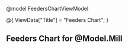 @model FeedersChartViewModel

@{
    ViewData["Title"] = "Feeders Chart";
}

<h2>Feeders Chart for @Model.Mill</h2>
<div id="charts-container"></div>

<!-- Scripts -->
<script src="https://cdn.jsdelivr.net/npm/chart.js"></script>
<script src="https://cdn.jsdelivr.net/npm/chartjs-adapter-date-fns"></script>
<script src="https://code.jquery.com/jquery-3.6.0.min.js"></script>

<script>
    const mill = '@Model.Mill';
    const fromDate = '@Model.FromDate';
    const toDate = '@Model.ToDate';
    const status = '@Model.Status';

    const charts = {};

    async function loadFeederCharts(selectedMill) {
        try {
            const feederResponse = await fetch(`/Home/GetFeeder?millName=${encodeURIComponent(selectedMill)}`);
            const feederList = await feederResponse.json();

            if (!feederList || feederList.length === 0) {
                console.warn("No feeders found.");
                return;
            }

            document.getElementById("charts-container").innerHTML = "";

            feederList.forEach(async feeder => {
                const feederName = feeder.feederName;
                if (!feederName) return;

                const chartId = `chart-${feederName.replace(/\s+/g, '-')}`;

                const chartDiv = document.createElement("div");
                chartDiv.classList.add("chart-wrapper");
                chartDiv.innerHTML = `
                    <h3 class="chart-title">${feederName}</h3>
                    <canvas id="${chartId}"></canvas>
                `;
                document.getElementById("charts-container").appendChild(chartDiv);

                const chartResponse = await fetch(`/Home/GetFeedersKWHData?millName=${encodeURIComponent(mill)}&Feeders=${encodeURIComponent(feederName)}&FromDate=${encodeURIComponent(fromDate)}&ToDate=${encodeURIComponent(toDate)}&RunningStatus=${encodeURIComponent(status)}`);
                const chartData = await chartResponse.json();

                if (!chartData || chartData.length === 0) return;

                const timestamps = chartData.map(item => new Date(item.timeStamp));
                const kwhData = chartData.map(item => parseFloat(item.kwh));
                const lslData = chartData.map(item => parseFloat(item.lsl));
                const uslData = chartData.map(item => parseFloat(item.usl));

                const ctx = document.getElementById(chartId).getContext("2d");

                if (charts[feederName]) charts[feederName].destroy();

                charts[feederName] = new Chart(ctx, {
                    type: "line",
                    data: {
                        labels: timestamps,
                        datasets: [
                            {
                                label: "KWH",
                                data: kwhData,
                                borderColor: "blue",
                                backgroundColor: "rgba(0, 0, 255, 0.1)",
                                fill: false
                            },
                            {
                                label: "LSL",
                                data: lslData,
                                borderColor: "green",
                                borderDash: [5, 5],
                                fill: false
                            },
                            {
                                label: "USL",
                                data: uslData,
                                borderColor: "red",
                                borderDash: [5, 5],
                                fill: false
                            }
                        ]
                    },
                    options: {
                        responsive: true,
                        maintainAspectRatio: false,
                        plugins: {
                            legend: { position: 'top' },
                            title: { display: false }
                        },
                        scales: {
                            x: {
                                type: 'time',
                                time: {
                                    unit: 'minute',
                                    tooltipFormat: 'MMM d, HH:mm'
                                },
                                title: {
                                    display: true,
                                    text: 'Timestamp'
                                }
                            },
                            y: {
                                title: {
                                    display: true,
                                    text: 'KWH / LSL / USL'
                                }
                            }
                        }
                    }
                });
            });
        } catch (error) {
            console.error("Error loading feeder charts:", error);
        }
    }

    window.onload = function () {
        loadFeederCharts(mill);
    };
</script>

<style>
    #charts-container {
        display: flex;
        flex-wrap: wrap;
        gap: 20px;
        justify-content: center;
    }

    .chart-wrapper {
        position: relative;
        width: 100%;
        max-width: 800px;
        height: 400px;
        border: 2px solid black;
        padding: 10px;
        background-color: white;
        box-shadow: 2px 2px 8px rgba(0, 0, 0, 0.1);
        border-radius: 8px;
    }

    .chart-wrapper canvas {
        width: 100% !important;
        height: 100% !important;
    }

    .chart-title {
        text-align: center;
        font-weight: bold;
        margin-bottom: 10px;
    }
</style>